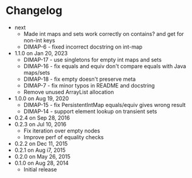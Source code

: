 Changelog
===========

* next
  * Made int maps and sets work correctly on contains? and get for non-int keys
  * DIMAP-6 - fixed incorrect docstring on int-map
* 1.1.0 on Jan 20, 2023
  * DIMAP-17 - use singletons for empty int maps and sets
  * DIMAP-16 - fix equals and equiv don't compare equals with Java maps/sets
  * DIMAP-18 - fix empty doesn't preserve meta
  * DIMAP-7 - fix minor typos in README and docstring
  * Remove unused ArrayList allocation
* 1.0.0 on Aug 19, 2020
  * DIMAP-15 - fix PersistentIntMap equals/equiv gives wrong result
  * DIMAP-14 - support element lookup on transient sets
* 0.2.4 on Sep 28, 2016
* 0.2.3 on Jul 10, 2016
  * Fix iteration over empty nodes
  * Improve perf of equality checks
* 0.2.2 on Dec 11, 2015
* 0.2.1 on Aug i7, 2015
* 0.2.0 on May 26, 2015
* 0.1.0 on Aug 28, 2014
  * Initial release
